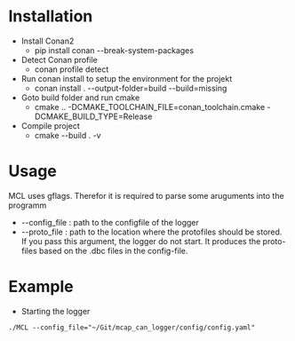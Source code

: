 # Installation
- Install Conan2
    - pip install conan --break-system-packages
- Detect Conan profile
    - conan profile detect
- Run conan install to setup the environment for the projekt 
    - conan install . --output-folder=build --build=missing
- Goto build folder and run cmake
    - cmake .. -DCMAKE_TOOLCHAIN_FILE=conan_toolchain.cmake -DCMAKE_BUILD_TYPE=Release
- Compile project
    - cmake --build . -v

# Usage
MCL uses gflags. Therefor it is required to parse some aruguments into the programm
- --config_file : path to the configfile of the logger
- --proto_file : path to the location where the protofiles should be stored. If you pass this argument, the logger do not start. It produces the proto-files based on the .dbc files in the config-file.

# Example
- Starting the logger
```
./MCL --config_file="~/Git/mcap_can_logger/config/config.yaml"
```


